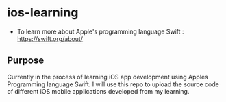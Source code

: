 # ios-learning

- To learn more about Apple's programming language Swift : https://swift.org/about/

## Purpose
Currently in the process of learning iOS app development using Apples
Programming language Swift. I will use this repo to upload the source code of different
iOS mobile applications developed from my learning.
